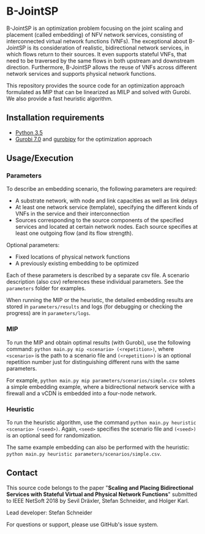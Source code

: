 # B-JointSP 

B-JointSP is an optimization problem focusing on the joint scaling and placement (called embedding) of NFV network services, consisting of interconnected virtual network functions (VNFs). The exceptional about B-JointSP is its consideration of realistic, bidirectional network services, in which flows return to their sources. It even supports stateful VNFs, that need to be traversed by the same flows in both upstream and downstream direction. Furthermore, B-JointSP allows the reuse of VNFs across different network services and supports physical network functions.

This repository provides the source code for an optimization approach formulated as MIP that can be linearized as MILP and solved with Gurobi. We also provide a fast heuristic algorithm.

## Installation requirements

* [Python 3.5](https://www.python.org/)
* [Gurobi 7.0](http://www.gurobi.com/) and [gurobipy](http://www.gurobi.com/documentation/6.5/quickstart_mac/the_gurobi_python_interfac.html) for the optimization approach

## Usage/Execution

### Parameters

To describe an embedding scenario, the following parameters are required:

* A substrate network, with node and link capacities as well as link delays
* At least one network service (template), specifying the different kinds of VNFs in the service and their interconnection
* Sources corresponding to the source components of the specified services and located at certain network nodes. Each source specifies at least one outgoing flow (and its flow strength).

Optional parameters:

* Fixed locations of physical network functions
* A previously existing embedding to be optimized

Each of these parameters is described by a separate csv file. A scenario description (also csv) references these individual parameters. See the `parameters` folder for examples.

When running the MIP or the heuristic, the detailed embedding results are stored in `parameters/results` and logs (for debugging or checking the progress) are in `parameters/logs`.

### MIP

To run the MIP and obtain optimal results (with Gurobi), use the following command: `python main.py mip <scenario> (<repetition>)`, where `<scenario>` is the path to a scenario file and `(<repetition>)` is an optional repetition number just for distinguishing different runs with the same parameters.

For example, `python main.py mip parameters/scenarios/simple.csv` solves a simple embedding example, where a bidirectional network service with a firewall and a vCDN is embedded into a four-node network.

### Heuristic

To run the heuristic algorithm, use the command `python main.py heuristic <scenario> (<seed>)`. Again, `<seed>` specifies the scenario file and `(<seed>)` is an optional seed for randomization.

The same example embedding can also be performed with the heuristic: `python main.py heuristic parameters/scenarios/simple.csv`.

## Contact

This source code belongs to the paper "**Scaling and Placing Bidirectional Services with Stateful Virtual and Physical Network Functions**" submitted to IEEE NetSoft 2018 by Sevil Dräxler, Stefan Schneider, and Holger Karl.

Lead developer: Stefan Schneider

For questions or support, please use GitHub's issue system.